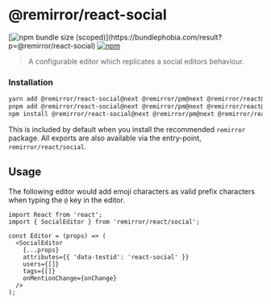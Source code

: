 # @remirror/react-social

[![npm bundle size (scoped)](https://img.shields.io/bundlephobia/minzip/@remirror/react-social.svg?)](https://bundlephobia.com/result?p=@remirror/react-social) [![npm](https://img.shields.io/npm/dm/@remirror/react-social.svg?&logo=npm)](https://www.npmjs.com/package/@remirror/react-social)

> A configurable editor which replicates a social editors behaviour.

### Installation

```bash
yarn add @remirror/react-social@next @remirror/pm@next @remirror/react@next # yarn
pnpm add @remirror/react-social@next @remirror/pm@next @remirror/react@next # pnpm
npm install @remirror/react-social@next @remirror/pm@next @remirror/react@next # npm
```

This is included by default when you install the recommended `remirror` package. All exports are also available via the entry-point, `remirror/react/social`.

## Usage

The following editor would add emoji characters as valid prefix characters when typing the `@` key in the editor.

```tsx
import React from 'react';
import { SocialEditor } from 'remirror/react/social';

const Editor = (props) => (
  <SocialEditor
    {...props}
    attributes={{ 'data-testid': 'react-social' }}
    users={[]}
    tags={[]}
    onMentionChange={onChange}
  />
);
```
